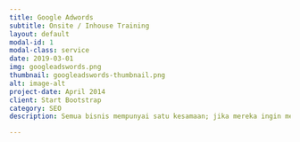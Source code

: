 ```yaml
---
title: Google Adwords
subtitle: Onsite / Inhouse Training
layout: default
modal-id: 1
modal-class: service
date: 2019-03-01
img: googleadswords.png
thumbnail: googleadswords-thumbnail.png
alt: image-alt
project-date: April 2014
client: Start Bootstrap
category: SEO
description: Semua bisnis mempunyai satu kesamaan; jika mereka ingin mempunyai pelanggan baru atau meningkatkan kapasitas bisnis mereka, kegiatan marketing harus tetap dijalankan. Saat ini sudah banyak strategi marketing dan salah satu yang efektif adalah Google Adwords. Iklan yang dihasilkan melalui Google Adwords dapat menjangkau 80% pengguna internet pada saat mereka sedang mencari di Google. Anda dapat melakukan personalisasi iklan Google Adwords anda agar sesuai dengan kebutuhan bisnis dan di saat yang sama Anda mempunyai kontrol penuh atas budget marketing. Anda juga akan mendapatkan laporan langsung dari Google untuk kinerja iklan Anda, seperti keywords yang paling efektif, jumlah pelanggan potensial, lokasi dan waktu kunjungan, dan lain-lain.<br/><br/>Setelah mengikuti Google Adwords Training ini, Anda pasti bisa menjalankan Google Adwords sendiri tanpa bantuan digital agency dan melakukan analisis optimasi untuk meningkatkan kinerja iklan. Selain itu, Google Adwords Training ini juga akan membahas konsep digital marketing dan kekuatan / kekurangan setiap digital marketing channel yang ada.

---
```

